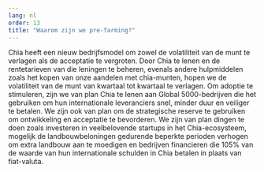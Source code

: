 ```yaml
---
lang: nl
order: 13
title: "Waarom zijn we pre-farming?"
---
```


Chia heeft een nieuw bedrijfsmodel om zowel de volatiliteit van de munt te verlagen als de acceptatie te vergroten. Door Chia te lenen en de rentetarieven van die leningen te beheren, evenals andere hulpmiddelen zoals het kopen van onze aandelen met chia-munten, hopen we de volatiliteit van de munt van kwartaal tot kwartaal te verlagen. Om adoptie te stimuleren, zijn we van plan Chia te lenen aan Global 5000-bedrijven die het gebruiken om hun internationale leveranciers snel, minder duur en veiliger te betalen. We zijn ook van plan om de strategische reserve te gebruiken om ontwikkeling en acceptatie te bevorderen. We zijn van plan dingen te doen zoals investeren in veelbelovende startups in het Chia-ecosysteem, mogelijk de landbouwbeloningen gedurende beperkte perioden verhogen om extra landbouw aan te moedigen en bedrijven financieren die 105% van de waarde van hun internationale schulden in Chia betalen in plaats van fiat-valuta.
